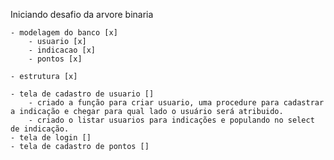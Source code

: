 Iniciando desafio da arvore binaria

    - modelagem do banco [x]
        - usuario [x]
        - indicacao [x]
        - pontos [x]

    - estrutura [x]

    - tela de cadastro de usuario []
        - criado a função para criar usuario, uma procedure para cadastrar a indicação e chegar para qual lado o usuário será atribuido.
        - criado o listar usuarios para indicações e populando no select de indicação.
    - tela de login []
    - tela de cadastro de pontos []